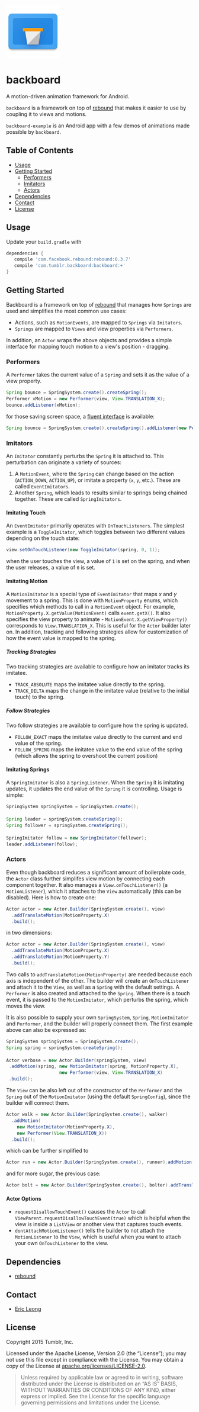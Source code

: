![the backboard icon](backboard-example/src/main/res/mipmap-xxhdpi/ic_launcher.png?raw=true)

# backboard

A motion-driven animation framework for Android.

`backboard` is a framework on top of [rebound](http://facebook.github.io/rebound/) that makes it easier to use by coupling it to views and motions.

`backboard-example` is an Android app with a few demos of animations made possible by `backboard`.

## Table of Contents

* [Usage](#usage)
* [Getting Started](#getting-started)
    * [Performers](#performers)
    * [Imitators](#imitators)
    * [Actors](#actors)
* [Dependencies](#dependencies)
* [Contact](#contact)
* [License](#license)

## Usage

Update your `build.gradle` with

```groovy
dependencies {
   compile 'com.facebook.rebound:rebound:0.3.7'
   compile 'com.tumblr.backboard:backboard:+'
}
```

## Getting Started

Backboard is a framework on top of [rebound](http://facebook.github.io/rebound/) that manages how `Springs` are used and simplifies the
most common use cases:

- Actions, such as `MotionEvents`, are mapped to `Springs` via `Imitators`.
- `Springs` are mapped to `Views` and view properties via `Performers`.

In addition, an `Actor` wraps the above objects and provides a simple interface for mapping touch motion to a view's position - dragging.

### Performers

A `Performer` takes the current value of a `Spring` and sets it as the value of a view property.
```Java
Spring bounce = SpringSystem.create().createSpring();
Performer xMotion = new Performer(view, View.TRANSLATION_X);
bounce.addListener(xMotion);
```
for those saving screen space, a [fluent interface](http://en.wikipedia.org/wiki/Fluent_interface) is available:
```Java
Spring bounce = SpringSystem.create().createSpring().addListener(new Performer(view, View.TRANSLATION_X));
```

### Imitators

An `Imitator` constantly perturbs the `Spring` it is attached to. This perturbation can originate a variety of sources:

1. A `MotionEvent`, where the `Spring` can change based on the action (`ACTION_DOWN`, `ACTION_UP`), or imitate a property (`x`, `y`, etc.). These are called `EventImitators`.
2. Another `Spring`, which leads to results similar to springs being chained together. These are called `SpringImitators`.
 

#### Imitating Touch

An `EventImitator` primarily operates with `OnTouchListeners`. The simplest example is a `ToggleImitator`, which toggles between two different values depending on the touch state:
```Java
view.setOnTouchListener(new ToggleImitator(spring, 0, 1));
```
when the user touches the view, a value of `1` is set on the spring, and when the user releases, a value of `0` is set.

#### Imitating Motion

A `MotionImitator` is a special type of `EventImitator` that maps _x_ and _y_ movement to a spring. This is done with `MotionProperty` enums, which specifies which methods to call in a `MotionEvent` object. For example, `MotionProperty.X.getValue(MotionEvent)` calls `event.getX()`. It also specifies the view property to animate - `MotionEvent.X.getViewProperty()` corresponds to `View.TRANSLATION_X`. This is useful for the `Actor` builder later on. In addition, tracking and following strategies allow for customization of how the event value is mapped to the spring.

##### Tracking Strategies

Two tracking strategies are available to configure how an imitator tracks its imitatee.

* `TRACK_ABSOLUTE` maps the imitatee value directly to the spring.
* `TRACK_DELTA` maps the change in the imitatee value (relative to the initial touch) to the spring.

##### Follow Strategies

Two follow strategies are available to configure how the spring is updated.

* `FOLLOW_EXACT` maps the imitatee value directly to the current and end value of the spring.
* `FOLLOW_SPRING` maps the imitatee value to the end value of the spring (which allows the spring
 to overshoot the current position)

#### Imitating Springs

A `SpringImitator` is also a `SpringListener`. When the `Spring` it is imitating updates, it updates the end value of the `Spring` it is controlling. Usage is simple:
```Java
SpringSystem springSystem = SpringSystem.create();

Spring leader = springSystem.createSpring();
Spring follower = springSystem.createSpring();

SpringImitator follow = new SpringImitator(follower);
leader.addListener(follow);
```

### Actors

Even though backboard reduces a significant amount of boilerplate code, the `Actor` class further simplifes view motion by connecting each component together. It also manages a `View.onTouchListener()` (a `MotionListener`), which it attaches to the `View` automatically (this can be disabled). Here is how to create one:
```Java
Actor actor = new Actor.Builder(SpringSystem.create(), view)
  .addTranslateMotion(MotionProperty.X)
  .build();
```
in two dimensions:
```Java
Actor actor = new Actor.Builder(SpringSystem.create(), view)
  .addTranslateMotion(MotionProperty.X)
  .addTranslateMotion(MotionProperty.Y)
  .build();
```
Two calls to `addTranslateMotion(MotionProperty)` are needed because each axis is independent of the other. The builder will create an `OnTouchListener` and attach it to the `View`, as well as a `Spring` with the default settings. A `Performer` is also created and attached to the `Spring`. When there is a touch event, it is passed to the `MotionImitator`, which perturbs the spring, which moves the view.

It is also possible to supply your own `SpringSystem`, `Spring`, `MotionImitator` and `Performer`, and the builder will properly connect them. The first example above can also be expressed as:
```Java
SpringSystem springSystem = SpringSystem.create();
Spring spring = springSystem.createSpring();

Actor verbose = new Actor.Builder(springSystem, view)
 .addMotion(spring, new MotionImitator(spring, MotionProperty.X), 
                    new Performer(view, View.TRANSLATION_X)
 .build();
```

The `View` can be also left out of the constructor of the `Performer` and the `Spring` out of the `MotionImitator` (using the default `SpringConfig`), since the builder will connect them.
```Java
Actor walk = new Actor.Builder(SpringSystem.create(), walker)
  .addMotion(
    new MotionImitator(MotionProperty.X),
    new Performer(View.TRANSLATION_X))
  .build();
```
which can be further simplified to 
```Java
Actor run = new Actor.Builder(SpringSystem.create(), runner).addMotion(MotionProperty.X, View.TRANSLATION_X).build();
```
and for more sugar, the previous case:
```Java
Actor bolt = new Actor.Builder(SpringSystem.create(), bolter).addTranslateMotion(MotionProperty.X).build();
```

#### Actor Options

- `requestDisallowTouchEvent()` causes the `Actor` to call `ViewParent.requestDisallowTouchEvent(true)` which is helpful when the view is inside a `ListView` or another view that captures touch events.
- `dontAttachMotionListener()` tells the builder to not attach the `MotionListener` to the `View`, which is useful when you want to attach your own `OnTouchListener` to the view.

## Dependencies

* [rebound](http://facebook.github.io/rebound/)

## Contact

* [Eric Leong](mailto:ericleong@tumblr.com)

## License

Copyright 2015 Tumblr, Inc.

Licensed under the Apache License, Version 2.0 (the “License”); you may not use
this file except in compliance with the License. You may obtain a copy of the
License at [apache.org/licenses/LICENSE-2.0](http://www.apache.org/licenses/LICENSE-2.0).

> Unless required by applicable law or agreed to in writing, software
> distributed under the License is distributed on an “AS IS” BASIS, WITHOUT
> WARRANTIES OR CONDITIONS OF ANY KIND, either express or implied. See the
> License for the specific language governing permissions and limitations under
> the License.
